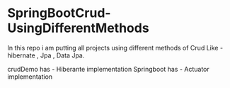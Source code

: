 # SpringBootCrud-UsingDifferentMethods
In this repo i am putting all projects using different methods of Crud Like - hibernate , Jpa , Data Jpa.

crudDemo has - Hiberante implementation
Springboot has - Actuator implementation 

